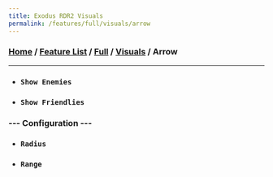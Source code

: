 ```yaml
---
title: Exodus RDR2 Visuals
permalink: /features/full/visuals/arrow
---
```

### [Home](/) / [Feature List](/features) / [Full](/features/full) / [Visuals](/features/full/visuals) / Arrow
---
- ### `Show Enemies` 
- ### `Show Friendlies`
### --- Configuration ---
- ### `Radius`
- ### `Range`
